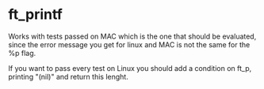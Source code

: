# ft_printf
Works with tests passed on MAC which is the one that should be evaluated, since the error message you get for linux and MAC is not the same for the %p flag.

If you want to pass every test on Linux you should add a condition on ft_p, printing "(nil)" and return this lenght.

